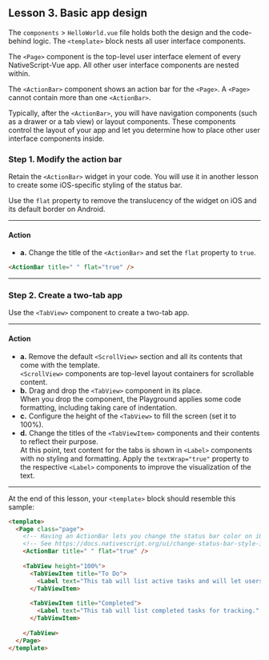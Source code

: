 ## Lesson 3. Basic app design

The `components` > `HelloWorld.vue` file holds both the design and the code-behind logic. The `<template>` block nests all user interface components.

The `<Page>` component is the top-level user interface element of every NativeScript-Vue app. All other user interface components are nested within.

The `<ActionBar>` component shows an action bar for the `<Page>`. A `<Page>` cannot contain more than one `<ActionBar>`.

Typically, after the `<ActionBar>`, you will have navigation components (such as a drawer or a tab view) or layout components. These components control the layout of your app and let you determine how to place other user interface components inside.

### Step 1. Modify the action bar

Retain the `<ActionBar>` widget in your code. You will use it in another lesson to create some iOS-specific styling of the status bar.

Use the `flat` property to remove the translucency of the widget on iOS and its default border on Android.

<hr data-action="start" />

#### Action

* **a.** Change the title of the `<ActionBar>` and set the `flat` property to `true`.

```HTML
<ActionBar title=" " flat="true" />
```

<hr data-action="end" />

### Step 2. Create a two-tab app

Use the `<TabView>` component to create a two-tab app.

<hr data-action="start" />

#### Action

* **a.** Remove the default `<ScrollView>` section and all its contents that come with the template.<br/>`<ScrollView>` components are top-level layout containers for scrollable content.
* **b.** Drag and drop the `<TabView>` component in its place.<br/>When you drop the component, the Playground applies some code formatting, including taking care of indentation.
* **c.** Configure the height of the `<TabView>` to fill the screen (set it to 100%).
* **d.** Change the titles of the `<TabViewItem>` components and their contents to reflect their purpose.<br/>At this point, text content for the tabs is shown in `<Label>` components with no styling and formatting. Apply the `textWrap="true"` property to the respective `<Label>` components to improve the visualization of the text.

<hr data-action="end" />

At the end of this lesson, your `<template>` block should resemble this sample:

```HTML
<template>
  <Page class="page">
    <!-- Having an ActionBar lets you change the status bar color on iOS, even if the ActionBar isn’t being used. -->
    <!-- See https://docs.nativescript.org/ui/change-status-bar-style-ios for details -->
    <ActionBar title=" " flat="true" />
    
    <TabView height="100%">
      <TabViewItem title="To Do">
        <Label text="This tab will list active tasks and will let users add new tasks." textWrap="true" />
      </TabViewItem>
      
      <TabViewItem title="Completed">
        <Label text="This tab will list completed tasks for tracking." textWrap="true" />
      </TabViewItem>
    
    </TabView>
  </Page>
</template>
```